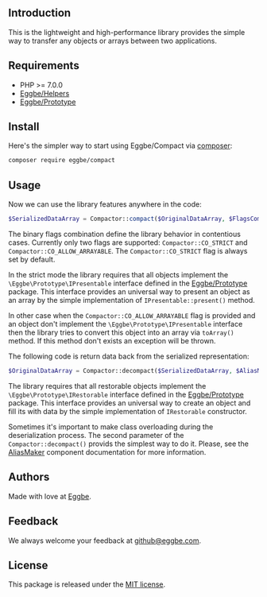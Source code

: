## Introduction
This is the lightweight and high-performance library provides the simple way 
to transfer any objects or arrays between two applications.


## Requirements
* PHP >= 7.0.0
* [Eggbe/Helpers](https://github.com/eggbe/helpers)
* [Eggbe/Prototype](https://github.com/eggbe/prototype)


## Install
Here's the simpler way to start using Eggbe/Compact via [composer](http://getcomposer.org):

```bash
composer require eggbe/compact
```

## Usage
Now we can use the library features anywhere in the code:

```php
$SerializedDataArray = Compactor::compact($OriginalDataArray, $FlagsCombination);
```

The binary flags combination define the library behavior in contentious cases. 
Currently only two flags are supported: ```Compactor::CO_STRICT``` and ```Compactor::CO_ALLOW_ARRAYABLE```. 
The ```Compactor::CO_STRICT``` flag is always set by default.    

In the strict mode the library requires that all objects implement the ```\Eggbe\Prototype\IPresentable``` interface 
defined in the [Eggbe/Prototype](https://github.com/eggbe/prototype) package. This interface provides an universal way to present an object as an array 
by the simple implementation of ``IPresentable::present()`` method. 

In other case when the ```Compactor::CO_ALLOW_ARRAYABLE``` flag is provided and an object don't implement the ```\Eggbe\Prototype\IPresentable``` interface 
then the library tries to convert this object into an array via ```toArray()``` method. If this method don't exists an exception will be thrown.

The following code is return data back from the serialized representation:

```php
$OriginalDataArray = Compactor::decompact($SerializedDataArray, $AliasMaker);
```

The library requires that all restorable objects implement the ```\Eggbe\Prototype\IRestorable``` interface 
defined in the [Eggbe/Prototype](https://github.com/eggbe/prototype) package. This interface provides an universal way to create 
an object and fill its with data by the simple implementation of ```IRestorable``` constructor. 

Sometimes it's important to make class overloading during the deserialization process. The second parameter of the ```Compactor::decompact()``` provids the simplest way to do it. 
Please, see the [AliasMaker](https://github.com/eggbe/utilities) component documentation for more information.     

## Authors
Made with love at [Eggbe](http://eggbe.com).

## Feedback 
We always welcome your feedback at [github@eggbe.com](mailto:github@eggbe.com).


## License
This package is released under the [MIT license](https://github.com/eggbe/compact/blob/master/LICENSE).

